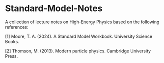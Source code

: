 # Standard-Model-Notes
A collection of lecture notes on High-Energy Physics based on the following references:

[1] Moore, T. A. (2024). A Standard Model Workbook. University Science Books.

[2] Thomson, M. (2013). Modern particle physics. Cambridge University Press.

